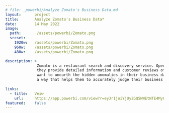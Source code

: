```yaml
---
# file: _powerbi/Analyze Zomato's Business Data.md
layout:      project
title:       Analyze Zomato's Business Data*
date:        14 May 2022
image:
  path:       /assets/powerbi/Zomato.png
  srcset:
    1920w:   /assets/powerbi/Zomato.png
    960w:    /assets/powerbi/Zomato.png
    480w:    /assets/powerbi/Zomato.png

description: >
              Zomato is a restaurant search and discovery service. Operating in several countries worldwide,
              they provide detailed information and customer reviews of various restaurants. The owners of Zomato,
              want to unearth the hidden anomalies in their business data. The final aim is to analyze the data in 
              a way that helps them to accurately judge their business performance.
  
links:
  - title:   Veiw
    url:     https://app.powerbi.com/view?r=eyJrIjoiYjUyZGQ5NWEtNTE4My00ZmEzLWIyNWEtZTVmN2NkOTgzZjYzIiwidCI6IjZiY2E4MzUxLTAxZDMtNDI1Mi04NWVhLWJkYThmOGQyMzViZCIsImMiOjl9
featured:    false
---
```

